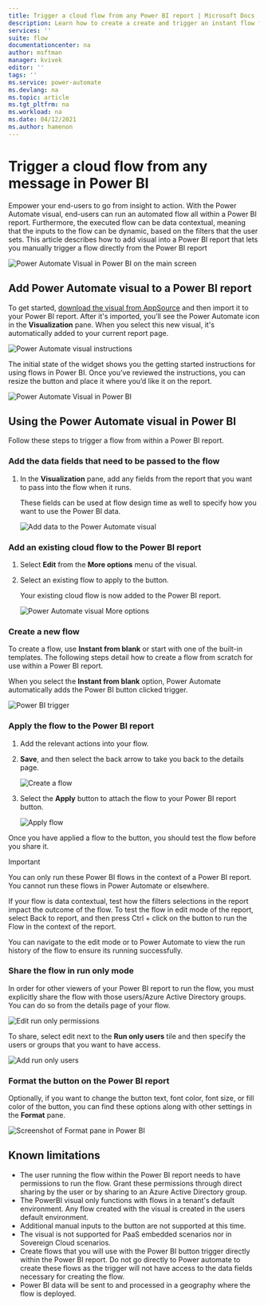 ```yaml
---
title: Trigger a cloud flow from any Power BI report | Microsoft Docs
description: Learn how to create a create and trigger an instant flow from any Power BI report
services: ''
suite: flow
documentationcenter: na
author: msftman
manager: kvivek
editor: ''
tags: ''
ms.service: power-automate
ms.devlang: na
ms.topic: article
ms.tgt_pltfrm: na
ms.workload: na
ms.date: 04/12/2021
ms.author: hamenon
---
```


# Trigger a cloud flow from any message in Power BI

Empower your end-users to go from insight to action. With the Power Automate visual, end-users can run an automated flow all within a Power BI report. Furthermore, the executed flow can be data contextual, meaning that the inputs to the flow can be dynamic, based on the filters that the user sets. This article describes how to add visual into a Power BI report that lets you manually trigger a flow directly from the Power BI report

![Power Automate Visual in Power BI on the main screen](media/power-bi-flow/power-bi-main.png)

## Add Power Automate visual to a Power BI report
To get started, [download the visual from AppSource](https://go.microsoft.com/fwlink/?linkid=2160902) and then import it to your Power BI report. After it's imported, you’ll see the Power Automate icon in the **Visualization** pane. When you select this new visual, it's automatically added to your current report page.

![Power Automate visual instructions](media/power-bi-flow/powerbi-default-state.png)

The initial state of the widget shows you the getting started instructions for using flows in Power BI. Once you’ve reviewed the instructions, you can resize the button and place it where you’d like it on the report.

![Power Automate Visual in Power BI](media/power-bi-flow/power-bi-report.png)

## Using the Power Automate visual in Power BI

Follow these steps to trigger a flow from within a Power BI report.

### Add the data fields that need to be passed to the flow

1. In the **Visualization** pane, add any fields from the report that you want to pass into the flow when it runs. 

   These fields can be used at flow design time as well to specify how you want to use the Power BI data.

   ![Add data to the Power Automate visual](media/power-bi-flow/Powerbi-add-data.png)

### Add an existing cloud flow to the Power BI report

1. Select **Edit** from the **More options** menu of the visual. 

1. Select an existing flow to apply to the button.

   Your existing cloud flow is now added to the Power BI report. 

   ![Power Automate visual More options](media/power-bi-flow/power-bi-more-options.png)

### Create a new flow

To create a flow, use **Instant from blank** or start with one of the built-in templates. The following steps detail how to create a flow from scratch for use within a Power BI report.

When you select the **Instant from blank** option, Power Automate automatically adds the Power BI button clicked trigger.

![Power BI trigger](media/power-bi-flow/power-bi-trigger.png)

### Apply the flow to the Power BI report

1. Add the relevant actions into your flow. 

1. **Save**, and then select the back arrow to take you back to the details page. 

   ![Create a flow](media/power-bi-flow/power-bi-create-flow.png)

1. Select the **Apply** button to attach the flow to your Power BI report button.

   ![Apply flow](media/power-bi-flow/power-bi-apply.png)

Once you have applied a flow to the button, you should test the flow before you share it. 

>[!IMPORTANT]
>You can only run these Power BI flows in the context of a Power BI report. You cannot run these flows in Power Automate or elsewhere. 

If your flow is data contextual, test how the filters selections in the report impact the outcome of the flow. To test the flow in edit mode of the report, select Back to report, and then press Ctrl + click on the button to run the Flow in the context of the report.

You can navigate to the edit mode or to Power Automate to view the run history of the flow to ensure its running successfully.

### Share the flow in run only mode

In order for other viewers of your Power BI report to run the flow, you must explicitly share the flow with those users/Azure Active Directory groups. You can do so from the details page of your flow.

![Edit run only permissions](media/power-bi-flow/powerbI-run-only1.png)

To share, select edit next to the **Run only users** tile and then specify the users or groups that you want to have access.

![Add run only users ](media/power-bi-flow/powerbi-run-only2.png)

### Format the button on the Power BI report
Optionally, if you want to change the button text, font color, font size, or fill color of the button, you can find these options along with other settings in the **Format** pane. 

![Screenshot of Format pane in Power BI](media/power-bi-flow/power-bi-flow-format.png)

## Known limitations 

* The user running the flow within the Power BI report needs to have permissions to run the flow. Grant these permissions through direct sharing by the user or by sharing to an Azure Active Directory group.
* The PowerBI visual only functions with flows in a tenant's default environment. Any flow created with the visual is created in the users default environment.
* Additional manual inputs to the button are not supported at this time.
* The visual is not supported for PaaS embedded scenarios nor in Sovereign Cloud scenarios.
* Create flows that you will use with the Power BI button trigger directly within the Power BI report. Do not go directly to Power automate to create these flows as the trigger will not have access to the data fields necessary for creating the flow.
* Power BI data will be sent to and processed in a geography where the flow is deployed.






